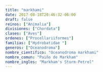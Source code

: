```yaml
---
title: "markhami"
date: 2017-08-18T20:46:32-06:00
draft: false
reinos: ["Animalia"]
divisiones: ["Chordata"]
clases: ["Aves"]
ordenes: ["Procellariiformes"]
familias: ["Hydrobatidae "]
generos: ["Oceanodroma"]
nombre_cientifico: "Oceanodroma markhami"
nombre_comun: "Paiño de Markham"
nombre_ingles: "Markham's Storm-Petrel"
---
```

